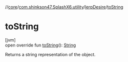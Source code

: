 //[core](../../../index.md)/[com.shinkson47.SplashX6.utility](../index.md)/[lerpDesire](index.md)/[toString](to-string.md)

# toString

[jvm]\
open override fun [toString](to-string.md)(): [String](https://kotlinlang.org/api/latest/jvm/stdlib/kotlin/-string/index.html)

Returns a string representation of the object.
